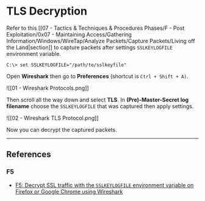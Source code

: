# TLS Decryption

Refer to this [[07 - Tactics & Techniques & Procedures Phases/F - Post Exploitation/0x07 - Maintaining Access/Gathering Information/Windows/WireTap/Analyze Packets/Capture Packets/Living off the Land|section]] to capture packets after settings `SSLKEYLOGFILE` environment variable.

```
C:\> set SSLKEYLOGFILE="/path/to/sslkeyfile"
```

Open **Wireshark** then go to **Preferences** (shortcut is `Ctrl + Shift + A)`.

![[01 - Wireshark Protocols.png]]

Then scroll all the way down and select **TLS**. In **(Pre)-Master-Secret log filename** choose the `SSLKEYLOGFILE` that was captured then apply settings.

![[02 - Wireshark TLS Protocol.png]]

Now you can decrypt the captured packets.

---
## References

### F5

- [F5: Decrypt SSL traffic with the `SSLKEYLOGFILE` environment variable on Firefox or Google Chrome using Wireshark](https://my.f5.com/manage/s/article/K50557518)
